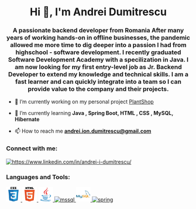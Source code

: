 <h1 align="center">Hi 👋, I'm Andrei Dumitrescu</h1>
<h3 align="center">A passionate backend developer from Romania
After many years of working hands-on in offline businesses, the pandemic allowed me more time to dig deeper into a passion I had from highschool - software development. I recently graduated Software Development Academy with a specilization in Java. I am now looking for my first entry-level job as Jr. Backend Developer to extend my knowledge and technical skills. I am a fast learner and can quickly integrate into a team so I can provide value to the company and their projects.</h3>

- 🔭 I’m currently working on my personal project [PlantShop](https://github.com/IoanAndreiDumitrescu/PlantShopApplication)

- 🌱 I’m currently learning **Java , Spring Boot, HTML , CSS , MySQL, Hibernate**

- 📫 How to reach me **andrei.ion.dumitrescu@gmail.com**

<h3 align="left">Connect with me:</h3>
<p align="left">
<a href="https://www.linkedin.com/in/andrei-i-dumitrescu/" target="blank"><img align="center" src="https://raw.githubusercontent.com/rahuldkjain/github-profile-readme-generator/master/src/images/icons/Social/linked-in-alt.svg" alt="https://www.linkedin.com/in/andrei-i-dumitrescu/" height="30" width="40" /></a>
</p>

<h3 align="left">Languages and Tools:</h3>
<p align="left"> <a href="https://www.w3schools.com/css/" target="_blank" rel="noreferrer"> <img src="https://raw.githubusercontent.com/devicons/devicon/master/icons/css3/css3-original-wordmark.svg" alt="css3" width="40" height="40"/> </a> <a href="https://www.w3.org/html/" target="_blank" rel="noreferrer"> <img src="https://raw.githubusercontent.com/devicons/devicon/master/icons/html5/html5-original-wordmark.svg" alt="html5" width="40" height="40"/> </a> <a href="https://www.java.com" target="_blank" rel="noreferrer"> <img src="https://raw.githubusercontent.com/devicons/devicon/master/icons/java/java-original.svg" alt="java" width="40" height="40"/> </a> <a href="https://www.microsoft.com/en-us/sql-server" target="_blank" rel="noreferrer"> <img src="https://www.svgrepo.com/show/303229/microsoft-sql-server-logo.svg" alt="mssql" width="40" height="40"/> </a> <a href="https://www.mysql.com/" target="_blank" rel="noreferrer"> <img src="https://raw.githubusercontent.com/devicons/devicon/master/icons/mysql/mysql-original-wordmark.svg" alt="mysql" width="40" height="40"/> </a> <a href="https://spring.io/" target="_blank" rel="noreferrer"> <img src="https://www.vectorlogo.zone/logos/springio/springio-icon.svg" alt="spring" width="40" height="40"/> </a> </p>
